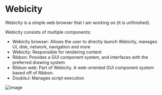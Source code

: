 # Webicity

Webicity is a simple web browser that I am working on (it is unfinished).

Webicity consists of multiple components:
* Webicity browser: Allows the user to directly launch Webicity, manages UI, disk, network, navigation and more
* Webicity: Responsible for rendering content
* Ribbon: Provides a GUI component system, and interfaces with the preferred drawing system
* Ribbon web: Part of Webicity. A web-oriented GUI component system based off of Ribbon.
* DoubleJ: Manages script execution

![image](https://user-images.githubusercontent.com/15697938/110673238-891b0f80-819e-11eb-81e9-26d927419837.png)